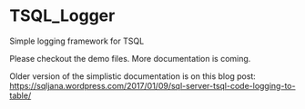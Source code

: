 # TSQL_Logger
Simple logging framework for TSQL

Please checkout the demo files. More documentation is coming. 

Older version of the simplistic documentation is on this blog post:
https://sqljana.wordpress.com/2017/01/09/sql-server-tsql-code-logging-to-table/
